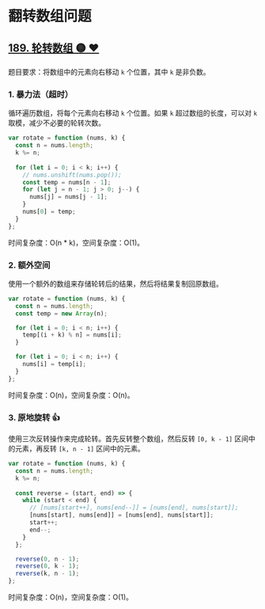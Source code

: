 # 翻转数组问题

## [189. 轮转数组 🟡 ❤](https://leetcode.cn/problems/rotate-array/description/)

题目要求：将数组中的元素向右移动 `k` 个位置，其中 `k` 是非负数。

### 1. 暴力法（超时）

循环遍历数组，将每个元素向右移动 `k` 个位置。如果 `k` 超过数组的长度，可以对 `k` 取模，减少不必要的轮转次数。

``` js
var rotate = function (nums, k) {
  const n = nums.length;
  k %= n;
  
  for (let i = 0; i < k; i++) {
    // nums.unshift(nums.pop());
    const temp = nums[n - 1];
    for (let j = n - 1; j > 0; j--) {
      nums[j] = nums[j - 1];
    }
    nums[0] = temp;
  }
};
```

时间复杂度：O(n * k)，空间复杂度：O(1)。

### 2. 额外空间

使用一个额外的数组来存储轮转后的结果，然后将结果复制回原数组。

``` js
var rotate = function (nums, k) {
  const n = nums.length;
  const temp = new Array(n);

  for (let i = 0; i < n; i++) {
    temp[(i + k) % n] = nums[i];
  }

  for (let i = 0; i < n; i++) {
    nums[i] = temp[i];
  }
};
```

时间复杂度：O(n)，空间复杂度：O(n)。

### 3. 原地旋转 👍

使用三次反转操作来完成轮转。首先反转整个数组，然后反转 `[0, k - 1]` 区间中的元素，再反转 `[k, n - 1]` 区间中的元素。

``` js
var rotate = function (nums, k) {
  const n = nums.length;
  k %= n;
  
  const reverse = (start, end) => {
    while (start < end) {
      // [nums[start++], nums[end--]] = [nums[end], nums[start]];
      [nums[start], nums[end]] = [nums[end], nums[start]];
      start++;
      end--;
    }
  };

  reverse(0, n - 1);
  reverse(0, k - 1);
  reverse(k, n - 1);
};
```

时间复杂度：O(n)，空间复杂度：O(1)。
